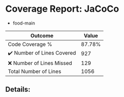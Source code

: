 
# Coverage Report: JaCoCo

* food-main
      
      
| Outcome                 | Value                                                               |
|-------------------------|---------------------------------------------------------------------|
| Code Coverage %         | 87.78%               |
| :heavy_check_mark: Number of Lines Covered | 927    |
| :x: Number of Lines Missed  | 129     |
| Total Number of Lines   | 1056     |


## Details:

    
